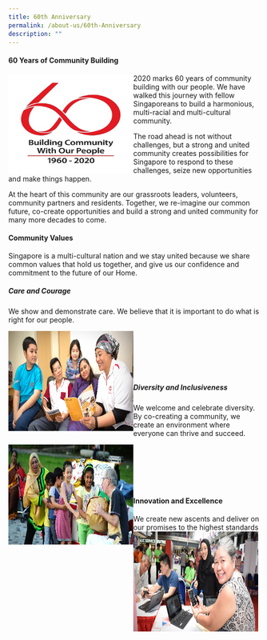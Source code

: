 ```yaml
---
title: 60th Anniversary
permalink: /about-us/60th-Anniversary
description: ""
---
```

#### **60 Years of Community Building**


<img style="height:200px;width:250px" align="left" src="/images/About%20Us/60th%20Anniversary/pa60-logo-high-res462929700a1d6b0c895eff0000f6c7a3.jpg">
2020 marks 60 years of community building with our people. We have walked this journey with fellow Singaporeans to build a harmonious, multi-racial and multi-cultural community.

The road ahead is not without challenges, but a strong and united community creates possibilities for Singapore to respond to these challenges, seize new opportunities and make things happen.

At the heart of this community are our grassroots leaders, volunteers, community partners and residents. Together, we re-imagine our common future, co-create opportunities and build a strong and united community for many more decades to come.

#### **Community Values**
Singapore is a multi-cultural nation and we stay united because we share common values that hold us together, and give us our confidence and commitment to the future of our Home.

##### Care and Courage

We show and demonstrate care. We believe that it is important to do what is right for our people.

<img style="height:200px;width:250px" align="left" src="/images/About%20Us/60th%20Anniversary/Care%20and%20Courage.jpg"><br><br><br><br><br>


##### Diversity and Inclusiveness

We welcome and celebrate diversity. By co-creating a community, we create an environment where everyone can thrive and succeed.

<img style="height:200px;width:250px" align="left" src="/images/About%20Us/60th%20Anniversary/Diversity%20and%20Inclusiveness.jpg"><br><br><br><br><br>


#### Innovation and Excellence

We create new ascents and deliver on our promises to the highest standards
<img style="height:200px;width:250px" align="left" src="/images/About%20Us/60th%20Anniversary/Innovation%20and%20Excellence.jpg">